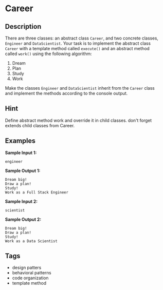 # Career

## Description
There are three classes: an abstract class `Career`, and two concrete classes, `Engineer` and `DataScientist`.
Your task is to implement the abstract class `Career` with a template method called `execute()` and an abstract method called `work()` using the following algorithm:

1. Dream
2. Plan
3. Study
4. Work

Make the classes `Engineer` and `DataScientist` inherit from the `Career` class and implement the methods according to the console output.

## Hint
Define abstract method work and override it in child classes. don't forget extends child classes from Career.

## Examples
**Sample Input 1:**
```console
engineer
```

**Sample Output 1:**
```console
Dream big!
Draw a plan!
Study!
Work as a Full Stack Engineer
```

**Sample Input 2:**
```console
scientist
```

**Sample Output 2:**
```console
Dream big!
Draw a plan!
Study!
Work as a Data Scientist
```

## Tags
- design patters
- behavioral patterns
- code organization
- template method